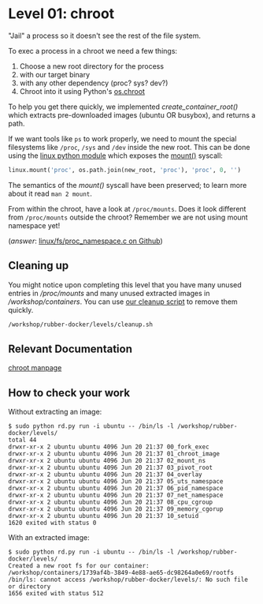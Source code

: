 # Level 01: chroot

"Jail" a process so it doesn't see the rest of the file system.

To exec a process in a chroot we need a few things:
 1. Choose a new root directory for the process
   1. with our target binary
   1. with any other dependency (proc? sys? dev?)
 1. Chroot into it using Python's [os.chroot](https://docs.python.org/2/library/os.html#os.chroot)

To help you get there quickly, we implemented *create_container_root()* which extracts pre-downloaded images (ubuntu OR busybox), and returns a path.

If we want tools like `ps` to work properly, we need to mount the special filesystems like `/proc`, `/sys` and `/dev` inside the new root.
This can be done using the [linux python module](https://rawgit.com/Fewbytes/rubber-docker/master/docs/linux/index.html) which exposes the [mount()](https://rawgit.com/Fewbytes/rubber-docker/master/docs/linux/index.html#linux.mount) syscall:

```python
linux.mount('proc', os.path.join(new_root, 'proc'), 'proc', 0, '')
```
The semantics of the *mount()* syscall have been preserved; to learn more about it read `man 2 mount`.

From within the chroot, have a look at `/proc/mounts`. Does it look different from `/proc/mounts` outside the chroot?
Remember we are not using mount namespace yet!

(*answer*: [linux/fs/proc_namespace.c on Github](https://github.com/torvalds/linux/blob/33caf82acf4dc420bf0f0136b886f7b27ecf90c5/fs/proc_namespace.c#L110))

## Cleaning up

You might notice upon completing this level that you have many unused entries in */proc/mounts* and many unused extracted images in */workshop/containers*. You can use [our cleanup script](../cleanup.sh) to remove them quickly.
```bash
/workshop/rubber-docker/levels/cleanup.sh
```

## Relevant Documentation

[chroot manpage](http://man7.org/linux/man-pages/man2/chroot.2.html)

## How to check your work

Without extracting an image:
```shell
$ sudo python rd.py run -i ubuntu -- /bin/ls -l /workshop/rubber-docker/levels/
total 44
drwxr-xr-x 2 ubuntu ubuntu 4096 Jun 20 21:37 00_fork_exec
drwxr-xr-x 2 ubuntu ubuntu 4096 Jun 20 21:37 01_chroot_image
drwxr-xr-x 2 ubuntu ubuntu 4096 Jun 20 21:37 02_mount_ns
drwxr-xr-x 2 ubuntu ubuntu 4096 Jun 20 21:37 03_pivot_root
drwxr-xr-x 2 ubuntu ubuntu 4096 Jun 20 21:37 04_overlay
drwxr-xr-x 2 ubuntu ubuntu 4096 Jun 20 21:37 05_uts_namespace
drwxr-xr-x 2 ubuntu ubuntu 4096 Jun 20 21:37 06_pid_namespace
drwxr-xr-x 2 ubuntu ubuntu 4096 Jun 20 21:37 07_net_namespace
drwxr-xr-x 2 ubuntu ubuntu 4096 Jun 20 21:37 08_cpu_cgroup
drwxr-xr-x 2 ubuntu ubuntu 4096 Jun 20 21:37 09_memory_cgorup
drwxr-xr-x 2 ubuntu ubuntu 4096 Jun 20 21:37 10_setuid
1620 exited with status 0
```

With an extracted image:
```shell
$ sudo python rd.py run -i ubuntu -- /bin/ls -l /workshop/rubber-docker/levels/
Created a new root fs for our container: /workshop/containers/1739af4b-3849-4e88-ae65-dc98264a0e69/rootfs
/bin/ls: cannot access /workshop/rubber-docker/levels/: No such file or directory
1656 exited with status 512
```
